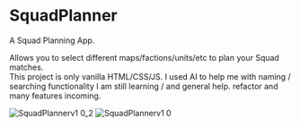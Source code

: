 # SquadPlanner
A Squad Planning App. 

Allows you to select different maps/factions/units/etc to plan your Squad matches. <br>
This project is only vanilla HTML/CSS/JS. 
I used AI to help me with naming / searching functionality I am still learning / and general help. 
refactor and many features incoming. 


![SquadPlannerv1 0_2](https://github.com/user-attachments/assets/0a37203d-1026-41d3-a6de-8945711015e2)
![SquadPlannerv1 0](https://github.com/user-attachments/assets/872134ba-51a5-4fce-b259-95fc0df51128)
